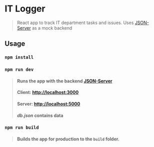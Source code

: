 # IT Logger

> React app to track IT department tasks and issues. Uses [JSON-Server](https://github.com/typicode/json-server) as a mock backend

## Usage

### `npm install`

### `npm run dev`

> #### Runs the app with the backend [JSON-Server](https://github.com/typicode/json-server)<br>
> #### Client: [http://localhost:3000](http://localhost:3000)<br>
> #### Server: [http://localhost:5000](http://localhost:5000)<br>
> #### _db.json_ contains data

### `npm run build`
> #### Builds the app for production to the `build` folder.<br>
